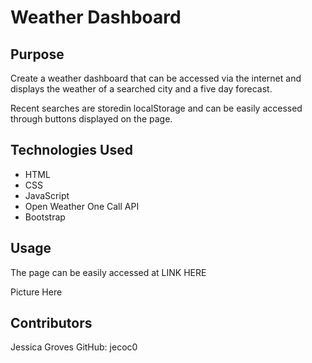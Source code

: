 # Weather Dashboard

## Purpose
Create a weather dashboard that can be accessed via the internet and displays the weather of a searched city and a five day forecast.

Recent searches are storedin localStorage and can be easily accessed through buttons displayed on the page.

## Technologies Used
* HTML
* CSS
* JavaScript
* Open Weather One Call API
* Bootstrap

## Usage
The page can be easily accessed at 
LINK HERE

Picture Here

## Contributors
Jessica Groves 
GitHub: jecoc0
